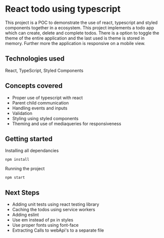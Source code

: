 # React todo using typescript
  
  This project is a POC to demonstrate the use of react, typescript and styled components
  together in a ecosystem. This project implements a todo app which can create, delete and
  complete todos. There is a option to toggle the theme of the entire application and the
  last used is theme is stored in memory.
  Further more the application is responsive on a mobile view.

## Technologies used
  
  React, TypeScript, Styled Components

## Concepts covered
  
  - Proper use of typescript with react
  - Parent child communication
  - Handling events and inputs
  - Validation
  - Styling using styled components
  - Theming and use of mediaqueries for responsiveness

## Getting started
  Installing all dependancies
  ```
  npm install 
  ````
 
  Running the project
  ```
  npm start
  ````

## Next Steps
 - Adding unit tests using react testing library
 - Caching the todos using service workers
 - Adding eslint
 - Use em instead of px in styles
 - Use proper fonts using font-face
 - Extracting Calls to webApi's to a separate file